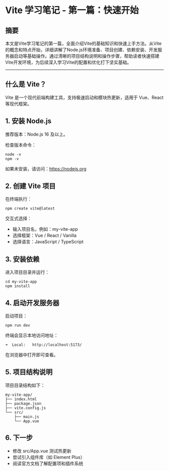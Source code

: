 # Vite 学习笔记 - 第一篇：快速开始

## 摘要

本文是Vite学习笔记的第一篇，全面介绍Vite的基础知识和快速上手方法。从Vite的概念和特点开始，详细讲解了Node.js环境准备、项目创建、依赖安装、开发服务器启动等基础操作。通过清晰的项目结构说明和操作步骤，帮助读者快速搭建Vite开发环境，为后续深入学习Vite的配置和优化打下坚实基础。

---

## 什么是 Vite？

Vite 是一个现代前端构建工具，支持极速启动和模块热更新，适用于 Vue、React 等现代框架。

## 1. 安装 Node.js

推荐版本：Node.js 16 及以上。

检查版本命令：

    node -v
    npm -v

如果未安装，请访问：https://nodejs.org

## 2. 创建 Vite 项目

在终端执行：

    npm create vite@latest

交互式选择：

- 输入项目名，例如：my-vite-app
- 选择框架：Vue / React / Vanilla
- 选择语言：JavaScript / TypeScript

## 3. 安装依赖

进入项目目录并运行：

    cd my-vite-app
    npm install

## 4. 启动开发服务器

启动项目：

    npm run dev

终端会显示本地访问地址：

    ➜  Local:   http://localhost:5173/

在浏览器中打开即可查看。

## 5. 项目结构说明

项目目录结构如下：

    my-vite-app/
    ├── index.html
    ├── package.json
    ├── vite.config.js
    └── src/
        ├── main.js
        └── App.vue

## 6. 下一步

- 修改 src/App.vue 测试热更新
- 尝试引入组件库（如 Element Plus）
- 阅读官方文档了解配置项和插件系统

